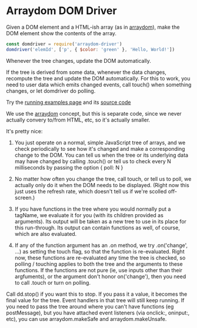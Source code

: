 
Arraydom DOM Driver
===================

Given a DOM element and a HTML-ish array (as in [arraydom](https://github.com/sandhawke/arraydom)), make the DOM element show the contents of the array.

```js
const domdriver = require('arraydom-driver')
domdriver('elemId', ['p', { $color: 'green' }, 'Hello, World!'])
```

Whenever the tree changes, update the DOM automatically.

If the tree is derived from some data, whenever the data changes, recompute the tree and update the DOM automatically.   For this to work, you need to user data which emits changed events, call touch() when something changes, or let domdriver do polling.

Try the [running examples page](https://rawgit.com/sandhawke/arraydom-driver/master/test/page/index.html) and its [source code](https://github.com/sandhawke/arraydom-driver/blob/master/test/page/source.js)

We use the [arraydom](https://github.com/sandhawke/arraydom) concept, but this is separate code, since we never actually convery to/from HTML, etc, so it's actually smaller.

It's pretty nice:

1.  You just operate on a normal, simple JavaScript tree of arrays, and we check periodically to see how it's changed and make a corresponding change to the DOM.  You can tell us when the tree or its underlying data may have changed by calling .touch() or tell us to check every N milliseconds by passing the option { poll: N }

2.  No matter how often you change the tree, call touch, or tell us to poll, we actually only do it when the DOM needs to be displayed. (Right now this just uses the refresh rate, which doesn't tell us if we're scolled off-screen.)

3.  If you have functions in the tree where you would normally put a tagName, we evaluate it for you (with its children provided as arguments).  Its output will be taken as a new tree to use in its place for this run-through.  Its output can contain functions as well, of course, which are also evaluated.  

4.  If any of the function argument has an .on method, we try .on('change', ...) as setting the touch flag, so that the function is re-evaluated.  Right now, these functions are re-evaluated any time the tree is checked, so polling / touching applies to both the tree and the arguments to these functions.  If the functions are not pure (ie, use inputs other than their argfuments), or the argument don't honor on('change'), then you need to call .touch or turn on polling.

Call dd.stop() if you want this to stop.  If you pass it a value, it becomes the final value for the tree.  Event handlers in that tree will still keep running. 
If you need to pass the tree around where you can't have functions (eg postMessage), but you have attached event listeners (via onclick:, oninput:, etc), you can use arraydom.makeSafe and arraydom.makeUnsafe.